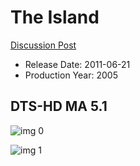 # The Island

[Discussion Post](https://www.avsforum.com/threads/bass-eq-for-filtered-movies.2995212/post-58567310)

* Release Date: 2011-06-21
* Production Year: 2005

## DTS-HD MA 5.1

![img 0](https://i.imgur.com/i3oJgBS.jpg)

![img 1](https://i.imgur.com/i8Q57JK.png)

